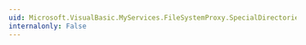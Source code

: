 ```yaml
---
uid: Microsoft.VisualBasic.MyServices.FileSystemProxy.SpecialDirectories
internalonly: False
---
```

